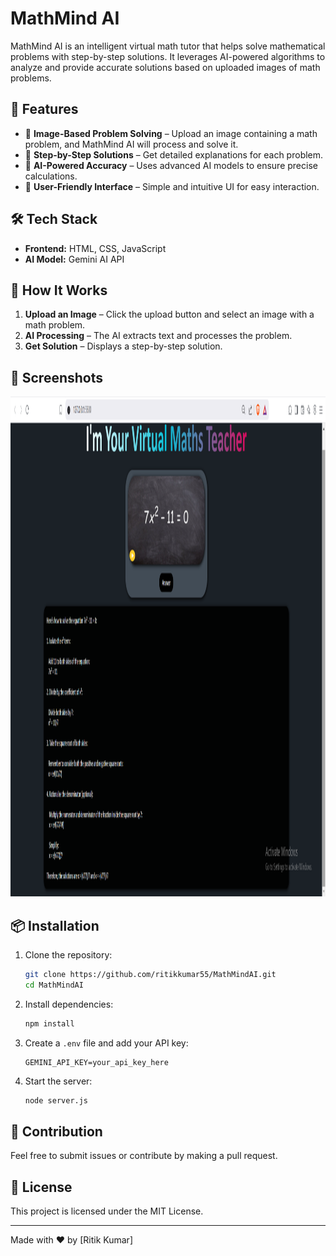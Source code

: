 # MathMind AI

MathMind AI is an intelligent virtual math tutor that helps solve mathematical problems with step-by-step solutions. It leverages AI-powered algorithms to analyze and provide accurate solutions based on uploaded images of math problems.

## 🚀 Features
- 📸 **Image-Based Problem Solving** – Upload an image containing a math problem, and MathMind AI will process and solve it.
- 🔢 **Step-by-Step Solutions** – Get detailed explanations for each problem.
- 🧠 **AI-Powered Accuracy** – Uses advanced AI models to ensure precise calculations.
- 🎯 **User-Friendly Interface** – Simple and intuitive UI for easy interaction.

## 🛠️ Tech Stack
- **Frontend:** HTML, CSS, JavaScript
- **AI Model:** Gemini AI API

## 📸 How It Works
1. **Upload an Image** – Click the upload button and select an image with a math problem.
2. **AI Processing** – The AI extracts text and processes the problem.
3. **Get Solution** – Displays a step-by-step solution.

## 📸 Screenshots


<img src="https://github.com/ritikkumar55/MathMindAI/blob/main/img.png" width="1000" height="800" />

## 📦 Installation
1. Clone the repository:
   ```sh
   git clone https://github.com/ritikkumar55/MathMindAI.git
   cd MathMindAI
   ```
2. Install dependencies:
   ```sh
   npm install
   ```
3. Create a `.env` file and add your API key:
   ```
   GEMINI_API_KEY=your_api_key_here
   ```
4. Start the server:
   ```sh
   node server.js
   ```



## 🤝 Contribution
Feel free to submit issues or contribute by making a pull request.

## 📜 License
This project is licensed under the MIT License.

---

Made with ❤️ by [Ritik Kumar]

